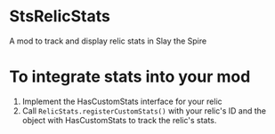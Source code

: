 # StsRelicStats
A mod to track and display relic stats in Slay the Spire

# To integrate stats into your mod
1. Implement the HasCustomStats interface for your relic
2. Call `RelicStats.registerCustomStats()` with your relic's ID and the object with HasCustomStats to track the relic's stats.
